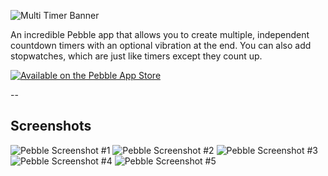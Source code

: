 ![Multi Timer Banner](https://smallstoneapps.s3.amazonaws.com/multi-timer/marketing/banner_02.png)

An incredible Pebble app that allows you to create multiple, independent countdown timers with an optional vibration at the end. You can also add stopwatches, which are just like timers except they count up.

[![Available on the Pebble App Store](http://dev.pblweb.com/badge/52d30a1d19412b4d84000025/black/medium/)][1]

--

## Screenshots

![Pebble Screenshot #1](http://pblweb.com/screenshots/wrap/?colour=steel_stainless&url=https://raw.githubusercontent.com/smallstoneapps/multi-timer/master/store/screenshots/multi-timer_2-2_01.png)
![Pebble Screenshot #2](http://pblweb.com/screenshots/wrap/?colour=steel_stainless&url=https://raw.githubusercontent.com/smallstoneapps/multi-timer/master/store/screenshots/multi-timer_2-2_02.png)
![Pebble Screenshot #3](http://pblweb.com/screenshots/wrap/?colour=steel_stainless&url=https://raw.githubusercontent.com/smallstoneapps/multi-timer/master/store/screenshots/multi-timer_2-6_01.png)
![Pebble Screenshot #4](http://pblweb.com/screenshots/wrap/?colour=steel_stainless&url=https://raw.githubusercontent.com/smallstoneapps/multi-timer/master/store/screenshots/multi-timer_2-2_03.png)
![Pebble Screenshot #5](http://pblweb.com/screenshots/wrap/?colour=steel_stainless&url=https://raw.githubusercontent.com/smallstoneapps/multi-timer/master/store/screenshots/multi-timer_2-2_04.png)

[1]: http://pblweb.com/appstore/52d30a1d19412b4d84000025
